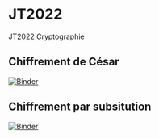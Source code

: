 # JT2022
JT2022 Cryptographie

## Chiffrement de César
[![Binder](https://mybinder.org/badge_logo.svg)](https://mybinder.org/v2/gh/ymettraux/JT2022/HEAD?labpath=cesar.ipynb)

## Chiffrement par subsitution
[![Binder](https://mybinder.org/badge_logo.svg)](https://mybinder.org/v2/gh/ymettraux/JT2022/HEAD?labpath=chiffrement_substitution.ipynb)
